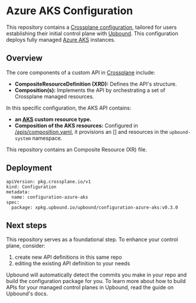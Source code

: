 # Azure AKS Configuration


This repository contains a [Crossplane configuration](https://docs.crossplane.io/latest/concepts/packages/#configuration-packages), tailored for users establishing their initial control plane with [Upbound](https://cloud.upbound.io). This configuration deploys fully managed [Azure AKS](https://azure.microsoft.com/en-us/products/kubernetes-service) instances.

## Overview

The core components of a custom API in [Crossplane](https://docs.crossplane.io/latest/getting-started/introduction/) include:

- **CompositeResourceDefinition (XRD):** Defines the API's structure.
- **Composition(s):** Implements the API by orchestrating a set of Crossplane managed resources.

In this specific configuration, the AKS API contains:

- **an [AKS](/apis/definition.yaml) custom resource type.**
- **Composition of the AKS resources:** Configured in [/apis/composition.yaml](/apis/composition.yaml), it provisions an [] and resources in the `upbound-system` namespace.

This repository contains an Composite Resource (XR) file.

## Deployment

```shell
apiVersion: pkg.crossplane.io/v1
kind: Configuration
metadata:
  name: configuration-azure-aks
spec:
  package: xpkg.upbound.io/upbound/configuration-azure-aks:v0.3.0
```

## Next steps

This repository serves as a foundational step. To enhance your control plane, consider:

1. create new API definitions in this same repo
2. editing the existing API definition to your needs


Upbound will automatically detect the commits you make in your repo and build the configuration package for you. To learn more about how to build APIs for your managed control planes in Upbound, read the guide on Upbound's docs.
